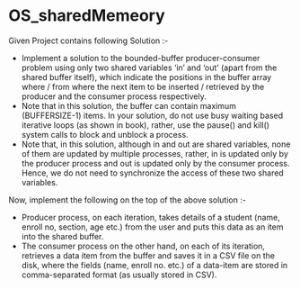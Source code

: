 # OS_sharedMemeory

Given Project contains following Solution :-
- Implement a solution to the bounded-buffer producer-consumer problem using only two shared
variables ‘in’ and ‘out’ (apart from the shared buffer itself), which indicate the positions in the buffer array where / from where the next item to be inserted / retrieved by the producer and the consumer process respectively. 
- Note that in this solution, the buffer can contain maximum (BUFFERSIZE-1) items.
In your solution, do not use busy waiting based iterative loops (as shown in book), rather, use the pause() and kill() system calls to block and unblock a process.
- Note that, in this solution, although in and out are shared variables, none of them are updated by multiple processes, rather, in is updated only by the producer process and out is updated only by the consumer process. Hence, we do not need to synchronize the access of these two shared variables.

Now, implement the following on the top of the above solution :-

- Producer process, on each iteration, takes details of a student (name, enroll no, section, age etc.) from the user and puts this data as an item into the shared buffer. 
- The consumer process on the other hand, on each of its iteration, retrieves a data item from the buffer and saves it in a CSV file on the disk, where the fields (name, enroll no. etc.) of a data-item are stored in comma-separated format (as usually stored in CSV).
